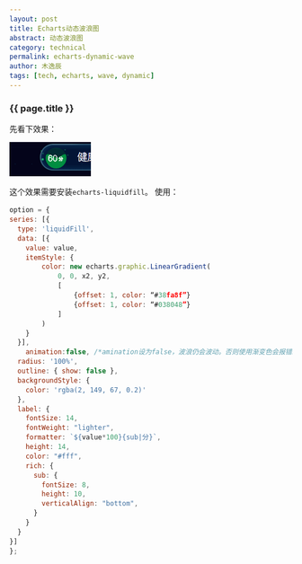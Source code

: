 ```yaml
---
layout: post
title: Echarts动态波浪图
abstract: 动态波浪图
category: technical
permalink: echarts-dynamic-wave
author: 木逸辰
tags: [tech, echarts, wave, dynamic]
---
```


### {{ page.title }}


先看下效果：

![echarts dynamic wave](/assets/images/2018-07-07-echarts-dynamic-wave.gif)

这个效果需要安装`echarts-liquidfill`。
使用：

```js
option = {
series: [{
  type: 'liquidFill',
  data: [{
    value: value,
    itemStyle: {
        color: new echarts.graphic.LinearGradient(
            0, 0, x2, y2,
            [
                {offset: 1, color: “#38fa8f”}
                {offset: 1, color: “#038048”}
            ]
        )
    }
  }],
    animation:false, /*amination设为false，波浪仍会波动。否则使用渐变色会报错。https://github.com/ecomfe/echarts-liquidfill/issues/50*/
  radius: '100%',
  outline: { show: false },
  backgroundStyle: {
    color: 'rgba(2, 149, 67, 0.2)'
  },
  label: {
    fontSize: 14,
    fontWeight: "lighter",
    formatter: `${value*100}{sub|分}`,
    height: 14,
    color: "#fff",
    rich: {
      sub: {
        fontSize: 8,
        height: 10,
        verticalAlign: "bottom",
      }
    }
  }
}]
};
```